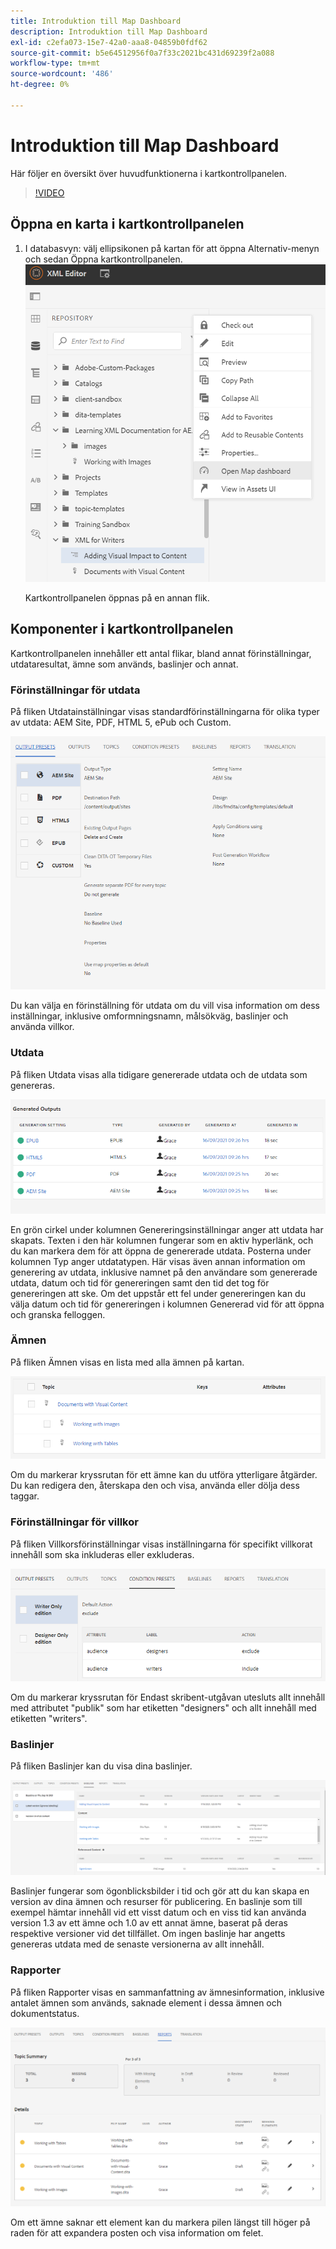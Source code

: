 ```yaml
---
title: Introduktion till Map Dashboard
description: Introduktion till Map Dashboard
exl-id: c2efa073-15e7-42a0-aaa8-04859b0fdf62
source-git-commit: b5e64512956f0a7f33c2021bc431d69239f2a088
workflow-type: tm+mt
source-wordcount: '486'
ht-degree: 0%

---
```


# Introduktion till Map Dashboard

Här följer en översikt över huvudfunktionerna i kartkontrollpanelen.

>[!VIDEO](https://video.tv.adobe.com/v/339040)

## Öppna en karta i kartkontrollpanelen

1. I databasvyn: välj ellipsikonen på kartan för att öppna Alternativ-menyn och sedan Öppna kartkontrollpanelen.
   ![images/ellipsis-map-dashboard.png](images/ellipsis-map-dashboard.png)

   Kartkontrollpanelen öppnas på en annan flik.

## Komponenter i kartkontrollpanelen

Kartkontrollpanelen innehåller ett antal flikar, bland annat förinställningar, utdataresultat, ämne som används, baslinjer och annat.

### Förinställningar för utdata

På fliken Utdatainställningar visas standardförinställningarna för olika typer av utdata: AEM Site, PDF, HTML 5, ePub och Custom.

![images/output-presets.png](images/output-presets.png)

Du kan välja en förinställning för utdata om du vill visa information om dess inställningar, inklusive omformningsnamn, målsökväg, baslinjer och använda villkor.

### Utdata

På fliken Utdata visas alla tidigare genererade utdata och de utdata som genereras.

![images/generated-outputs.png](images/generated-outputs.png)

En grön cirkel under kolumnen Genereringsinställningar anger att utdata har skapats. Texten i den här kolumnen fungerar som en aktiv hyperlänk, och du kan markera dem för att öppna de genererade utdata. Posterna under kolumnen Typ anger utdatatypen.
Här visas även annan information om generering av utdata, inklusive namnet på den användare som genererade utdata, datum och tid för genereringen samt den tid det tog för genereringen att ske. Om det uppstår ett fel under genereringen kan du välja datum och tid för genereringen i kolumnen Genererad vid för att öppna och granska felloggen.

### Ämnen

På fliken Ämnen visas en lista med alla ämnen på kartan.

![images/topics.png](images/topics.png)

Om du markerar kryssrutan för ett ämne kan du utföra ytterligare åtgärder. Du kan redigera den, återskapa den och visa, använda eller dölja dess taggar.

### Förinställningar för villkor

På fliken Villkorsförinställningar visas inställningarna för specifikt villkorat innehåll som ska inkluderas eller exkluderas.

![images/condition-presets.png](images/condition-presets.png)

Om du markerar kryssrutan för Endast skribent-utgåvan utesluts allt innehåll med attributet &quot;publik&quot; som har etiketten &quot;designers&quot; och allt innehåll med etiketten &quot;writers&quot;.

### Baslinjer

På fliken Baslinjer kan du visa dina baslinjer.

![images/baselines.png](images/baselines.png)

Baslinjer fungerar som ögonblicksbilder i tid och gör att du kan skapa en version av dina ämnen och resurser för publicering. En baslinje som till exempel hämtar innehåll vid ett visst datum och en viss tid kan använda version 1.3 av ett ämne och 1.0 av ett annat ämne, baserat på deras respektive versioner vid det tillfället.
Om ingen baslinje har angetts genereras utdata med de senaste versionerna av allt innehåll.

### Rapporter

På fliken Rapporter visas en sammanfattning av ämnesinformation, inklusive antalet ämnen som används, saknade element i dessa ämnen och dokumentstatus.

![images/reports.png](images/reports.png)

Om ett ämne saknar ett element kan du markera pilen längst till höger på raden för att expandera posten och visa information om felet.
